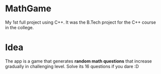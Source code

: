 # MathGame
My 1st full project using C++. It was the B.Tech project for the C++ course in the college.

# Idea
The app is a game that generates **random math questions** that increase gradually in challenging level.
Solve its 16 questions if you dare :D

